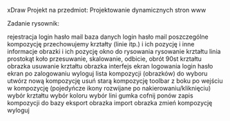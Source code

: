 xDraw
Projekt na przedmiot:
Projektowanie dynamicznych stron www

Zadanie rysownik:

rejestracja
	login
	hasło
	mail
baza danych
	login
	hasło
	mail
	poszczególne kompozycję
		przechowujemy
			krztałty (linie itp.) i ich pozycję i inne informacje
			obrazki i ich pozycję
okno do rysowania
	rysowanie
		krztałtu
			linia
			prostokąt
			koło
	przesuwanie, skalowanie, odbicie, obrót 90st
		krztałtu
		obrazka
	usuwanie
		krztałtu
		obrazka
interfejs
	ekran logowania
		login
		hasło
	ekran po zalogowaniu
		wyloguj
		lista kompozycji (obrazków) do wyboru
		utwórz nową kompozycję
		usuń starą kompozycję
	toolbar z boku po wejściu w kompozycję (pojedyńcze ikony rozwijane po nakierowaniu/kliknięciu)
		wybór krztałtu
		wybór koloru
		wybór lini
		gumka
		cofnij
		ponów
		zapis kompozycji do bazy
		eksport obrazka
		import obrazka
		zmień kompozycję
		wyloguj